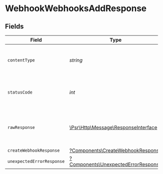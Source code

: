 # WebhookWebhooksAddResponse


## Fields

| Field                                                                                                        | Type                                                                                                         | Required                                                                                                     | Description                                                                                                  |
| ------------------------------------------------------------------------------------------------------------ | ------------------------------------------------------------------------------------------------------------ | ------------------------------------------------------------------------------------------------------------ | ------------------------------------------------------------------------------------------------------------ |
| `contentType`                                                                                                | *string*                                                                                                     | :heavy_check_mark:                                                                                           | HTTP response content type for this operation                                                                |
| `statusCode`                                                                                                 | *int*                                                                                                        | :heavy_check_mark:                                                                                           | HTTP response status code for this operation                                                                 |
| `rawResponse`                                                                                                | [\Psr\Http\Message\ResponseInterface](https://www.php-fig.org/psr/psr-7/#33-psrhttpmessageresponseinterface) | :heavy_check_mark:                                                                                           | Raw HTTP response; suitable for custom response parsing                                                      |
| `createWebhookResponse`                                                                                      | [?Components\CreateWebhookResponse](../../Models/Components/CreateWebhookResponse.md)                        | :heavy_minus_sign:                                                                                           | Webhooks                                                                                                     |
| `unexpectedErrorResponse`                                                                                    | [?Components\UnexpectedErrorResponse](../../Models/Components/UnexpectedErrorResponse.md)                    | :heavy_minus_sign:                                                                                           | Unexpected error                                                                                             |